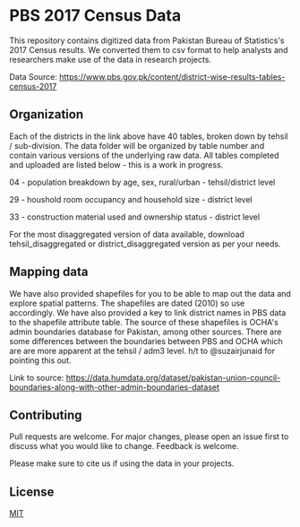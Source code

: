 # PBS 2017 Census Data

This repository contains digitized data from Pakistan Bureau of Statistics's 2017 Census results. We converted them to csv format to help analysts and researchers make use of the data in research projects.

Data Source: https://www.pbs.gov.pk/content/district-wise-results-tables-census-2017

## Organization

Each of the districts in the link above have 40 tables, broken down by tehsil / sub-division. The data folder will be organized by table number and contain various versions of the underlying raw data. All tables completed and uploaded are listed below - this is a work in progress.

04 - population breakdown by age, sex, rural/urban - tehsil/district level

29 - houshold room occupancy and household size - district level

33 - construction material used and ownership status  - district level

For the most disaggregated version of data available, download tehsil_disaggregated or district_disaggregated version as per your needs.

## Mapping data

We have also provided shapefiles for you to be able to map out the data and explore spatial patterns. The shapefiles are dated (2010) so use accordingly. We have also provided a key to link district names in PBS data to the shapefile attribute table. The source of these shapefiles is OCHA's admin boundaries database for Pakistan, among other sources. There are some differences between the boundaries between PBS and OCHA which are are more apparent at the tehsil / adm3 level. h/t to @suzairjunaid for pointing this out.

Link to source: https://data.humdata.org/dataset/pakistan-union-council-boundaries-along-with-other-admin-boundaries-dataset

## Contributing
Pull requests are welcome. For major changes, please open an issue first to discuss what you would like to change. Feedback is welcome.

Please make sure to cite us if using the data in your projects.

## License
[MIT](https://choosealicense.com/licenses/mit/)
